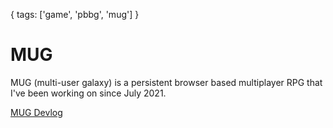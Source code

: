 {
  tags: ['game', 'pbbg', 'mug']
}
# MUG

MUG (multi-user galaxy) is a persistent browser based multiplayer RPG that I've been working on since July 2021.

[MUG Devlog](/mug)
